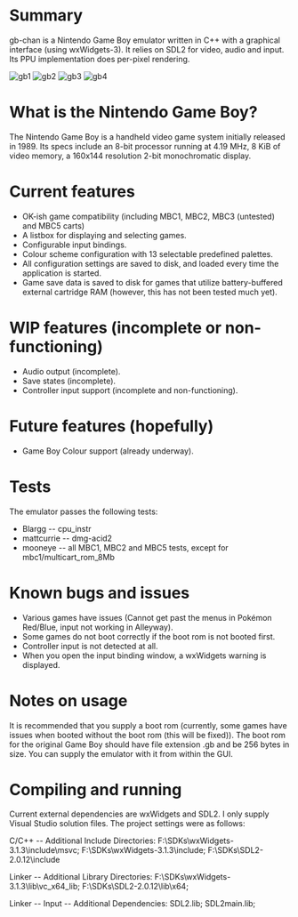 # Summary
gb-chan is a Nintendo Game Boy emulator written in C++ with a graphical interface (using wxWidgets-3). It relies on SDL2 for video, audio and input. Its PPU implementation does per-pixel rendering.

![gb1](https://thumbs2.imgbox.com/ee/bf/pPp2HJnb_t.png)
![gb2](https://thumbs2.imgbox.com/23/90/hb3IwDTb_t.png)
![gb3](https://thumbs2.imgbox.com/a1/36/hS1IXnGF_t.png)
![gb4](https://thumbs2.imgbox.com/06/74/xTrAw66X_t.png)

# What is the Nintendo Game Boy?
The Nintendo Game Boy is a handheld video game system initially released in 1989. Its specs include an 8-bit processor running at 4.19 MHz, 8 KiB of video memory, a 160x144 resolution 2-bit monochromatic display.

# Current features
- OK-ish game compatibility (including MBC1, MBC2, MBC3 (untested) and MBC5 carts)
- A listbox for displaying and selecting games.
- Configurable input bindings.
- Colour scheme configuration with 13 selectable predefined palettes.
- All configuration settings are saved to disk, and loaded every time the application is started. 
- Game save data is saved to disk for games that utilize battery-buffered external cartridge RAM (however, this has not been tested much yet). 

# WIP features (incomplete or non-functioning)
- Audio output (incomplete).
- Save states (incomplete).
- Controller input support (incomplete and non-functioning).

# Future features (hopefully)
- Game Boy Colour support (already underway).

# Tests
The emulator passes the following tests:
- Blargg -- cpu_instr
- mattcurrie -- dmg-acid2
- mooneye -- all MBC1, MBC2 and MBC5 tests, except for mbc1/multicart_rom_8Mb

# Known bugs and issues
- Various games have issues (Cannot get past the menus in Pokémon Red/Blue, input not working in Alleyway).
- Some games do not boot correctly if the boot rom is not booted first.
- Controller input is not detected at all.
- When you open the input binding window, a wxWidgets warning is displayed.

# Notes on usage
It is recommended that you supply a boot rom (currently, some games have issues when booted without the boot rom (this will be fixed)). The boot rom for the original Game Boy should have file extension .gb and be 256 bytes in size. You can supply the emulator with it from within the GUI. 

# Compiling and running
Current external dependencies are wxWidgets and SDL2. I only supply Visual Studio solution files. The project settings were as follows:

C/C++ -- Additional Include Directories:
F:\SDKs\wxWidgets-3.1.3\include\msvc; F:\SDKs\wxWidgets-3.1.3\include; F:\SDKs\SDL2-2.0.12\include

Linker -- Additional Library Directories:
F:\SDKs\wxWidgets-3.1.3\lib\vc_x64_lib; F:\SDKs\SDL2-2.0.12\lib\x64;

Linker -- Input -- Additional Dependencies:
SDL2.lib; SDL2main.lib;
